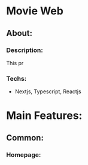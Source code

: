# Movie Web
## About:
  ### Description:
  This pr
  ### Techs:
  - Nextjs, Typescript, Reactjs
# Main Features:
 ## Common:
 ### Homepage:
 
